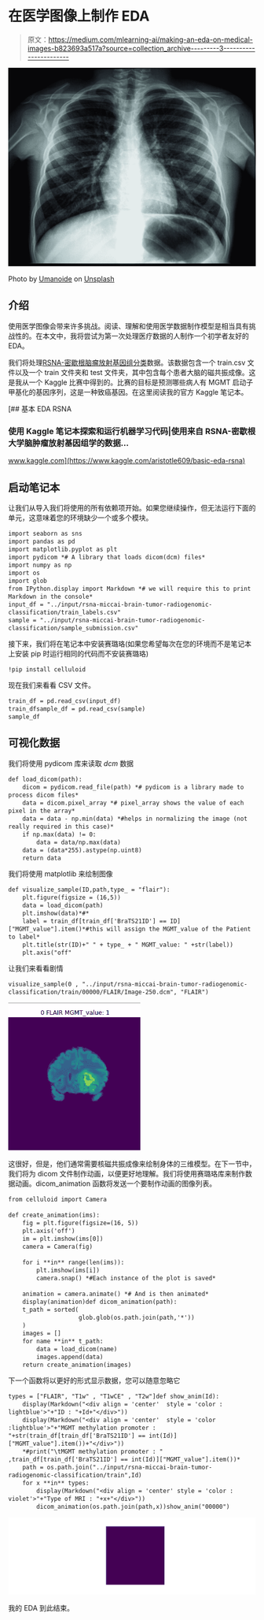 # 在医学图像上制作 EDA

> 原文：<https://medium.com/mlearning-ai/making-an-eda-on-medical-images-b823693a517a?source=collection_archive---------3----------------------->

![](img/b3f148475a0fb8762d9092f05d34354b.png)

Photo by [Umanoide](https://unsplash.com/@umanoide?utm_source=medium&utm_medium=referral) on [Unsplash](https://unsplash.com?utm_source=medium&utm_medium=referral)

## 介绍

使用医学图像会带来许多挑战。阅读、理解和使用医学数据制作模型是相当具有挑战性的。在本文中，我将尝试为第一次处理医疗数据的人制作一个初学者友好的 EDA。

我们将处理[RSNA-密歇根脑瘤放射基因组分类](https://www.kaggle.com/c/rsna-miccai-brain-tumor-radiogenomic-classification)数据。该数据包含一个 train.csv 文件以及一个 train 文件夹和 test 文件夹，其中包含每个患者大脑的磁共振成像。这是我从一个 Kaggle 比赛中得到的。比赛的目标是预测哪些病人有 MGMT 启动子甲基化的基因序列，这是一种致癌基因。在这里阅读我的官方 Kaggle 笔记本。

[](https://www.kaggle.com/aristotle609/basic-eda-rsna) [## 基本 EDA RSNA

### 使用 Kaggle 笔记本探索和运行机器学习代码|使用来自 RSNA-密歇根大学脑肿瘤放射基因组学的数据…

www.kaggle.com](https://www.kaggle.com/aristotle609/basic-eda-rsna) 

## 启动笔记本

让我们从导入我们将使用的所有依赖项开始。如果您继续操作，但无法运行下面的单元，这意味着您的环境缺少一个或多个模块。

```
import seaborn as sns
import pandas as pd
import matplotlib.pyplot as plt
import pydicom *# A library that loads dicom(dcm) files*
import numpy as np
import os
import glob
from IPython.display import Markdown *# we will require this to print Markdown in the console*
input_df = "../input/rsna-miccai-brain-tumor-radiogenomic-classification/train_labels.csv"
sample = "../input/rsna-miccai-brain-tumor-radiogenomic-classification/sample_submission.csv"
```

接下来，我们将在笔记本中安装赛璐珞(如果您希望每次在您的环境而不是笔记本上安装 pip 时运行相同的代码而不安装赛璐珞)

```
!pip install celluloid
```

现在我们来看看 CSV 文件。

```
train_df = pd.read_csv(input_df)
train_dfsample_df = pd.read_csv(sample)
sample_df
```

## 可视化数据

我们将使用 pydicom 库来读取 *dcm* 数据

```
def load_dicom(path):
    dicom = pydicom.read_file(path) *# pydicom is a library made to process dicom files*
    data = dicom.pixel_array *# pixel_array shows the value of each pixel in the array*
    data = data - np.min(data) *#helps in normalizing the image (not really required in this case)*
    if np.max(data) != 0:
        data = data/np.max(data)
    data = (data*255).astype(np.uint8)
    return data
```

我们将使用 matplotlib 来绘制图像

```
def visualize_sample(ID,path,type_ = "flair"):
    plt.figure(figsize = (16,5))
    data = load_dicom(path)
    plt.imshow(data)*#*
    label = train_df[train_df['BraTS21ID'] == ID]["MGMT_value"].item()*#this will assign the MGMT_value of the Patient to label*
    plt.title(str(ID)+" " + type_ + " MGMT_value: " +str(label))
    plt.axis("off"
```

让我们来看看剧情

```
visualize_sample(0 , "../input/rsna-miccai-brain-tumor-radiogenomic-classification/train/00000/FLAIR/Image-250.dcm", "FLAIR")
```

![](img/31ace525b5d18ada4da750e650086461.png)

这很好，但是，他们通常需要核磁共振成像来绘制身体的三维模型。在下一节中，我们将为 dicom 文件制作动画，以便更好地理解。我们将使用赛璐珞库来制作数据动画。dicom_animation 函数将发送一个要制作动画的图像列表。

```
from celluloid import Camera

def create_animation(ims):
    fig = plt.figure(figsize=(16, 5))
    plt.axis('off')
    im = plt.imshow(ims[0])
    camera = Camera(fig)

    for i **in** range(len(ims)):
        plt.imshow(ims[i])
        camera.snap() *#Each instance of the plot is saved*

    animation = camera.animate() *# And is then animated*
    display(animation)def dicom_animation(path):
    t_path = sorted(
                    glob.glob(os.path.join(path,'*'))
    )
    images = []
    for name **in** t_path:
        data = load_dicom(name)
        images.append(data)
    return create_animation(images)
```

下一个函数将以更好的形式显示数据，您可以随意忽略它

```
types = ["FLAIR", "T1w" , "T1wCE" , "T2w"]def show_anim(Id):
    display(Markdown("<div align = 'center'  style = 'color : lightblue'>"+"ID : "+Id+"</div>"))
    display(Markdown("<div align = 'center'  style = 'color :lightblue'>"+"MGMT methylation promoter : "+str(train_df[train_df['BraTS21ID'] == int(Id)]["MGMT_value"].item())+"</div>"))
    *#print("\tMGMT methylation promoter : " ,train_df[train_df['BraTS21ID'] == int(Id)]["MGMT_value"].item())*
    path = os.path.join("../input/rsna-miccai-brain-tumor-radiogenomic-classification/train",Id)
    for x **in** types:
        display(Markdown("<div align = 'center' style = 'color : violet'>"+"Type of MRI : "+x+"</div>"))
        dicom_animation(os.path.join(path,x))show_anim("00000")
```

![](img/801867a26b73646a78ad83e7a6f6e37f.png)

我的 EDA 到此结束。